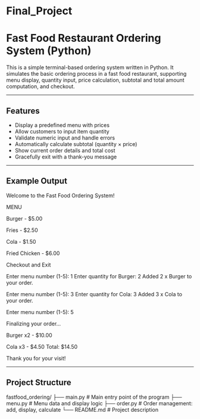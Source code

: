 # Final_Project
# Fast Food Restaurant Ordering System (Python)

This is a simple terminal-based ordering system written in Python. It simulates the basic ordering process in a fast food restaurant, supporting menu display, quantity input, price calculation, subtotal and total amount computation, and checkout.

---

## Features

- Display a predefined menu with prices
- Allow customers to input item quantity
- Validate numeric input and handle errors
- Automatically calculate subtotal (quantity × price)
- Show current order details and total cost
- Gracefully exit with a thank-you message

---

## Example Output

Welcome to the Fast Food Ordering System!

MENU

Burger - $5.00

Fries - $2.50

Cola - $1.50

Fried Chicken - $6.00

Checkout and Exit

Enter menu number (1-5): 1
Enter quantity for Burger: 2
Added 2 x Burger to your order.

Enter menu number (1-5): 3
Enter quantity for Cola: 3
Added 3 x Cola to your order.

Enter menu number (1-5): 5

Finalizing your order...

Burger x2 - $10.00

Cola x3 - $4.50
Total: $14.50

Thank you for your visit!

---

## Project Structure
fastfood_ordering/
├── main.py # Main entry point of the program
├── menu.py # Menu data and display logic
├── order.py # Order management: add, display, calculate
└── README.md # Project description
